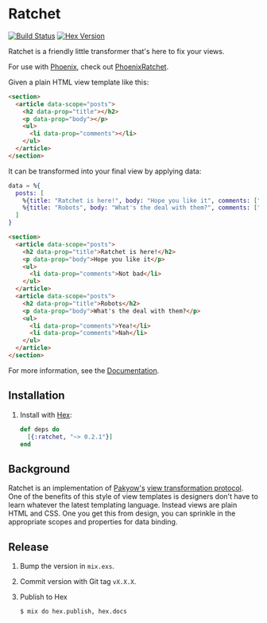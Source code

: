 # Ratchet

[![Build Status][travis-img]][travis] [![Hex Version][hex-img]][hex]

[travis-img]: https://travis-ci.org/iamvery/ratchet.svg?branch=master
[travis]: https://travis-ci.org/iamvery/ratchet
[hex-img]: https://img.shields.io/hexpm/v/ratchet.svg
[hex]: https://hex.pm/packages/ratchet

Ratchet is a friendly little transformer that's here to fix your views.

For use with [Phoenix][phoenix], check out [PhoenixRatchet][phoenix-ratchet].

Given a plain HTML view template like this:

```html
<section>
  <article data-scope="posts">
    <h2 data-prop="title"></h2>
    <p data-prop="body"></p>
    <ul>
      <li data-prop="comments"></li>
    </ul>
  </article>
</section>
```

It can be transformed into your final view by applying data:

```elixir
data = %{
  posts: [
    %{title: "Ratchet is here!", body: "Hope you like it", comments: ["Not bad"]},
    %{title: "Robots", body: "What's the deal with them?", comments: ["Yea!", "Nah"]},
  ]
}
```

```html
<section>
  <article data-scope="posts">
    <h2 data-prop="title">Ratchet is here!</h2>
    <p data-prop="body">Hope you like it</p>
    <ul>
      <li data-prop="comments">Not bad</li>
    </ul>
  </article>
  <article data-scope="posts">
    <h2 data-prop="title">Robots</h2>
    <p data-prop="body">What's the deal with them?</p>
    <ul>
      <li data-prop="comments">Yea!</li>
      <li data-prop="comments">Nah</li>
    </ul>
  </article>
</section>
```

For more information, see the [Documentation][docs].

## Installation

1. Install with [Hex][hex]:

   ```elixir
   def deps do
     [{:ratchet, "~> 0.2.1"}]
   end
   ```

## Background

Ratchet is an implementation of [Pakyow's][pakyow] [view transformation protocol][vtp].
One of the benefits of this style of view templates is designers don't have to learn whatever the latest templating language.
Instead views are plain HTML and CSS.
One you get this from design, you can sprinkle in the appropriate scopes and properties for data binding.

## Release

1. Bump the version in `mix.exs`.
1. Commit version with Git tag `vX.X.X`.
1. Publish to Hex

   ```
   $ mix do hex.publish, hex.docs
   ```


[phoenix]: http://www.phoenixframework.org/
[phoenix-ratchet]: https://github.com/iamvery/phoenix_ratchet
[pakyow]: https://pakyow.org
[docs]: https://hexdocs.pm/ratchet
[hex]: https://hex.pm/
[vtp]: https://pakyow.org/docs/concepts/view-transformation-protocol
